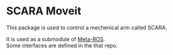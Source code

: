 # SCARA Moveit

This package is used to control a mechenical arm called SCARA.

It is used as a submodule of [Meta-ROS](https://github.com/Yao-Xinchen/Meta-ROS). \
Some interfaces are defined in the that repo.
